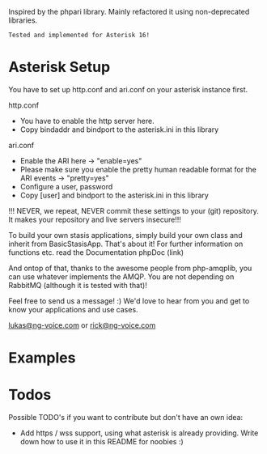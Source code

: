 Inspired by the phpari library. Mainly refactored it using non-deprecated libraries.

`Tested and implemented for Asterisk 16!` 

# Asterisk Setup

You have to set up http.conf and ari.conf on your asterisk instance first.

http.conf
- You have to enable the http server here.
- Copy bindaddr and bindport to the asterisk.ini in this library

ari.conf
- Enable the ARI here -> "enable=yes"
- Please make sure you enable the pretty human readable format for the ARI events -> "pretty=yes"
- Configure a user, password
- Copy \[user] and bindport to the asterisk.ini in this library

 !!! NEVER, we repeat, NEVER commit these settings to your (git) repository. 
 It makes your repository and live servers insecure!!!

To build your own stasis applications, simply build your own class and inherit from BasicStasisApp.
That's about it!
For further information on functions etc. read the Documentation phpDoc (link)

And ontop of that, thanks to the awesome people from php-amqplib, you can use whatever implements the AMQP. 
You are not depending on RabbitMQ (although it is tested with that)!

Feel free to send us a message! :) We'd love to hear from you and get to know your applications and use cases.

lukas@ng-voice.com or rick@ng-voice.com

# Examples

# Todos
Possible TODO's if you want to contribute but don't have an own idea:
- Add https / wss support, using what asterisk is already providing. Write down how to use it in this README 
for noobies :)